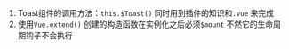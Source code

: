 1. Toast组件的调用方法：`this.$Toast()` 同时用到插件的知识和`.vue` 来完成
2. 使用`Vue.extend()` 创建的构造函数在实例化之后必须`$mount` 不然它的生命周期钩子不会执行